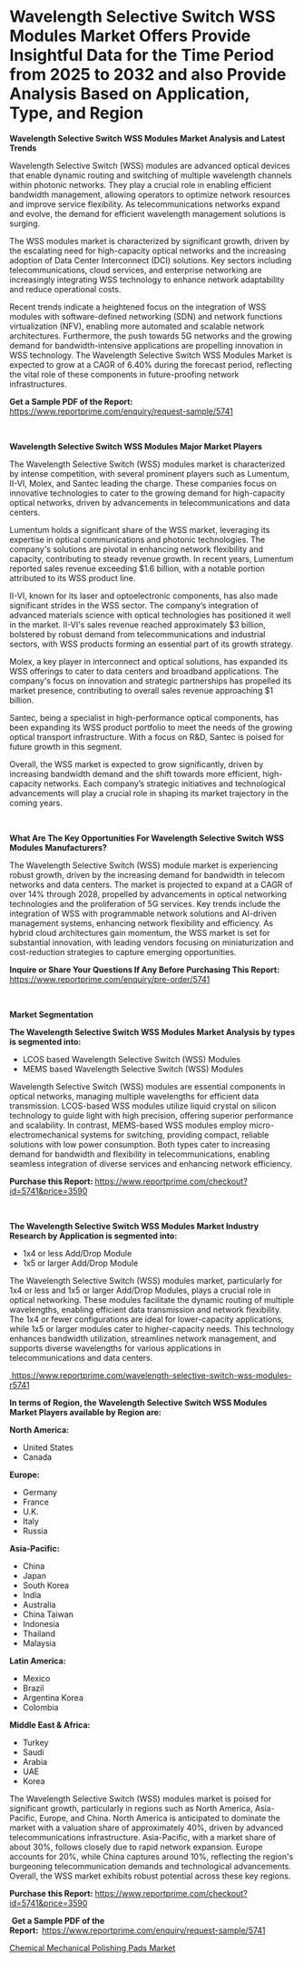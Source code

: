 <p><h1>Wavelength Selective Switch WSS Modules Market Offers Provide Insightful Data for the Time Period from 2025 to 2032 and also Provide Analysis Based on Application, Type, and Region</h1></p><p><strong>Wavelength Selective Switch WSS Modules Market Analysis and Latest Trends</strong></p>
<p><p>Wavelength Selective Switch (WSS) modules are advanced optical devices that enable dynamic routing and switching of multiple wavelength channels within photonic networks. They play a crucial role in enabling efficient bandwidth management, allowing operators to optimize network resources and improve service flexibility. As telecommunications networks expand and evolve, the demand for efficient wavelength management solutions is surging.</p><p>The WSS modules market is characterized by significant growth, driven by the escalating need for high-capacity optical networks and the increasing adoption of Data Center Interconnect (DCI) solutions. Key sectors including telecommunications, cloud services, and enterprise networking are increasingly integrating WSS technology to enhance network adaptability and reduce operational costs.</p><p>Recent trends indicate a heightened focus on the integration of WSS modules with software-defined networking (SDN) and network functions virtualization (NFV), enabling more automated and scalable network architectures. Furthermore, the push towards 5G networks and the growing demand for bandwidth-intensive applications are propelling innovation in WSS technology. The Wavelength Selective Switch WSS Modules Market is expected to grow at a CAGR of 6.40% during the forecast period, reflecting the vital role of these components in future-proofing network infrastructures.</p></p>
<p><strong>Get a Sample PDF of the Report:&nbsp;</strong> <a href="https://www.reportprime.com/enquiry/request-sample/5741?utm_campaign=3203&utm_medium=2&utm_source=Github&utm_content=ia&utm_term=19032025&utm_id=wavelength-selective-switch-wss-modules">https://www.reportprime.com/enquiry/request-sample/5741</a></p>
<p>&nbsp;</p>
<p><strong>Wavelength Selective Switch WSS Modules Major Market Players</strong></p>
<p><p>The Wavelength Selective Switch (WSS) modules market is characterized by intense competition, with several prominent players such as Lumentum, II-VI, Molex, and Santec leading the charge. These companies focus on innovative technologies to cater to the growing demand for high-capacity optical networks, driven by advancements in telecommunications and data centers.</p><p>Lumentum holds a significant share of the WSS market, leveraging its expertise in optical communications and photonic technologies. The company's solutions are pivotal in enhancing network flexibility and capacity, contributing to steady revenue growth. In recent years, Lumentum reported sales revenue exceeding $1.6 billion, with a notable portion attributed to its WSS product line.</p><p>II-VI, known for its laser and optoelectronic components, has also made significant strides in the WSS sector. The company’s integration of advanced materials science with optical technologies has positioned it well in the market. II-VI's sales revenue reached approximately $3 billion, bolstered by robust demand from telecommunications and industrial sectors, with WSS products forming an essential part of its growth strategy.</p><p>Molex, a key player in interconnect and optical solutions, has expanded its WSS offerings to cater to data centers and broadband applications. The company's focus on innovation and strategic partnerships has propelled its market presence, contributing to overall sales revenue approaching $1 billion.</p><p>Santec, being a specialist in high-performance optical components, has been expanding its WSS product portfolio to meet the needs of the growing optical transport infrastructure. With a focus on R&D, Santec is poised for future growth in this segment.</p><p>Overall, the WSS market is expected to grow significantly, driven by increasing bandwidth demand and the shift towards more efficient, high-capacity networks. Each company’s strategic initiatives and technological advancements will play a crucial role in shaping its market trajectory in the coming years.</p></p>
<p>&nbsp;</p>
<p><strong>What Are The Key Opportunities For Wavelength Selective Switch WSS Modules Manufacturers?</strong></p>
<p><p>The Wavelength Selective Switch (WSS) module market is experiencing robust growth, driven by the increasing demand for bandwidth in telecom networks and data centers. The market is projected to expand at a CAGR of over 14% through 2028, propelled by advancements in optical networking technologies and the proliferation of 5G services. Key trends include the integration of WSS with programmable network solutions and AI-driven management systems, enhancing network flexibility and efficiency. As hybrid cloud architectures gain momentum, the WSS market is set for substantial innovation, with leading vendors focusing on miniaturization and cost-reduction strategies to capture emerging opportunities.</p></p>
<p><strong>Inquire or Share Your Questions If Any Before Purchasing This Report:</strong> <a href="https://www.reportprime.com/enquiry/pre-order/5741?utm_campaign=3203&utm_medium=2&utm_source=Github&utm_content=ia&utm_term=19032025&utm_id=wavelength-selective-switch-wss-modules">https://www.reportprime.com/enquiry/pre-order/5741</a></p>
<p>&nbsp;</p>
<p><strong>Market Segmentation</strong></p>
<p><strong>The Wavelength Selective Switch WSS Modules Market Analysis by types is segmented into:</strong></p>
<p><ul><li>LCOS based Wavelength Selective Switch (WSS) Modules</li><li>MEMS based Wavelength Selective Switch (WSS) Modules</li></ul></p>
<p><p>Wavelength Selective Switch (WSS) modules are essential components in optical networks, managing multiple wavelengths for efficient data transmission. LCOS-based WSS modules utilize liquid crystal on silicon technology to guide light with high precision, offering superior performance and scalability. In contrast, MEMS-based WSS modules employ micro-electromechanical systems for switching, providing compact, reliable solutions with low power consumption. Both types cater to increasing demand for bandwidth and flexibility in telecommunications, enabling seamless integration of diverse services and enhancing network efficiency.</p></p>
<p><strong>Purchase this Report:&nbsp;</strong><a href="https://www.reportprime.com/checkout?id=5741&price=3590&utm_campaign=3203&utm_medium=2&utm_source=Github&utm_content=ia&utm_term=19032025&utm_id=wavelength-selective-switch-wss-modules">https://www.reportprime.com/checkout?id=5741&price=3590</a></p>
<p>&nbsp;</p>
<p><strong>The Wavelength Selective Switch WSS Modules Market Industry Research by Application is segmented into:</strong></p>
<p><ul><li>1x4 or less Add/Drop Module</li><li>1x5 or larger Add/Drop Module</li></ul></p>
<p><p>The Wavelength Selective Switch (WSS) modules market, particularly for 1x4 or less and 1x5 or larger Add/Drop Modules, plays a crucial role in optical networking. These modules facilitate the dynamic routing of multiple wavelengths, enabling efficient data transmission and network flexibility. The 1x4 or fewer configurations are ideal for lower-capacity applications, while 1x5 or larger modules cater to higher-capacity needs. This technology enhances bandwidth utilization, streamlines network management, and supports diverse wavelengths for various applications in telecommunications and data centers.</p></p>
<p><a href="https://www.reportprime.com/wavelength-selective-switch-wss-modules-r5741?utm_campaign=3203&utm_medium=2&utm_source=Github&utm_content=ia&utm_term=19032025&utm_id=wavelength-selective-switch-wss-modules">&nbsp;https://www.reportprime.com/wavelength-selective-switch-wss-modules-r5741</a></p>
<p><strong>In terms of Region, the Wavelength Selective Switch WSS Modules Market Players available by Region are:</strong></p>
<p>
    <p> <strong> North America: </strong>
        <ul>
            <li>United States</li>
            <li>Canada</li>
        </ul>
        </p> 
    <p> <strong> Europe: </strong>
        <ul>
            <li>Germany</li>
            <li>France</li>
            <li>U.K.</li>
            <li>Italy</li>
            <li>Russia</li>
        </ul>
        </p> 
    <p> <strong> Asia-Pacific: </strong>
        <ul>
            <li>China</li>
            <li>Japan</li>
            <li>South Korea</li>
            <li>India</li>
            <li>Australia</li>
            <li>China Taiwan</li>
            <li>Indonesia</li>
            <li>Thailand</li>
            <li>Malaysia</li>
        </ul>
        </p> 
    <p> <strong> Latin America: </strong>
        <ul>
            <li>Mexico</li>
            <li>Brazil</li>
            <li>Argentina Korea</li>
            <li>Colombia</li>
        </ul>
        </p> 
    <p> <strong> Middle East & Africa: </strong>
        <ul>
            <li>Turkey</li>
            <li>Saudi</li>
            <li>Arabia</li>
            <li>UAE</li>
            <li>Korea</li>
        </ul>
    </p>
    </p>
<p><p>The Wavelength Selective Switch (WSS) modules market is poised for significant growth, particularly in regions such as North America, Asia-Pacific, Europe, and China. North America is anticipated to dominate the market with a valuation share of approximately 40%, driven by advanced telecommunications infrastructure. Asia-Pacific, with a market share of about 30%, follows closely due to rapid network expansion. Europe accounts for 20%, while China captures around 10%, reflecting the region's burgeoning telecommunication demands and technological advancements. Overall, the WSS market exhibits robust potential across these key regions.</p></p>
<p><strong>Purchase this Report: </strong><a href="https://www.reportprime.com/checkout?id=5741&price=3590&utm_campaign=3203&utm_medium=2&utm_source=Github&utm_content=ia&utm_term=19032025&utm_id=wavelength-selective-switch-wss-modules">https://www.reportprime.com/checkout?id=5741&price=3590</a></p>
<p>&nbsp;<strong>Get a Sample PDF of the Report:&nbsp;&nbsp;</strong><a href="https://www.reportprime.com/enquiry/request-sample/5741?utm_campaign=3203&utm_medium=2&utm_source=Github&utm_content=ia&utm_term=19032025&utm_id=wavelength-selective-switch-wss-modules">https://www.reportprime.com/enquiry/request-sample/5741</a></p>
<p><strong></strong></p>
<p><p><a href="https://github.com/sapsaidamary/Market-Research-Report-List-1/blob/main/chemical-mechanical-polishing-pads-market.md?utm_campaign=3203&utm_medium=2&utm_source=Github&utm_content=ia&utm_term=19032025&utm_id=wavelength-selective-switch-wss-modules">Chemical Mechanical Polishing Pads Market</a></p></p>